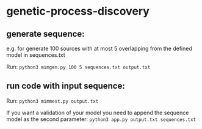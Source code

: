 # genetic-process-discovery

## generate sequence: 

e.g. for generate 100 sources with at most 5 overlapping from the defined model in sequences.txt

Run: `python3 mimgen.py 100 5 sequences.txt output.txt`


## run code with input sequence:
Run: `python3 mimmest.py output.txt`

If you want a validation of your model you need to append the sequence model as the second parameter: `python3 app.py output.txt sequences.txt`